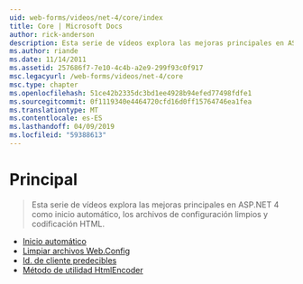 ```yaml
---
uid: web-forms/videos/net-4/core/index
title: Core | Microsoft Docs
author: rick-anderson
description: Esta serie de vídeos explora las mejoras principales en ASP.NET 4 como inicio automático, los archivos de configuración limpios y codificación HTML.
ms.author: riande
ms.date: 11/14/2011
ms.assetid: 257686f7-7e10-4c4b-a2e9-299f93c0f917
msc.legacyurl: /web-forms/videos/net-4/core
msc.type: chapter
ms.openlocfilehash: 51ce42b2335dc3bd1ee4928b94efed77498fdfe1
ms.sourcegitcommit: 0f1119340e4464720cfd16d0ff15764746ea1fea
ms.translationtype: MT
ms.contentlocale: es-ES
ms.lasthandoff: 04/09/2019
ms.locfileid: "59388613"
---
```

# <a name="core"></a>Principal

> Esta serie de vídeos explora las mejoras principales en ASP.NET 4 como inicio automático, los archivos de configuración limpios y codificación HTML.


- [Inicio automático](aspnet-4-quick-hit-auto-start.md)
- [Limpiar archivos Web.Config](aspnet-4-quick-hit-clean-webconfig-files.md)
- [Id. de cliente predecibles](aspnet-4-quick-hit-predictable-client-ids.md)
- [Método de utilidad HtmlEncoder](aspnet-4-quick-hit-the-htmlencoder-utility-method.md)
